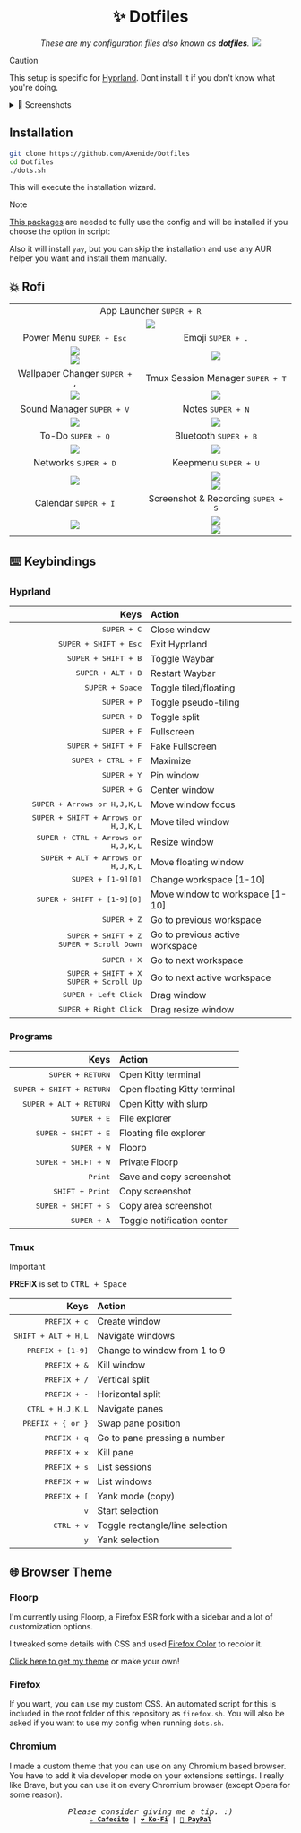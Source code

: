 <h1 align="center">✨ Dotfiles</h1>

<p align="center">
    <i>These are my configuration files also known as <b>dotfiles</b>.</i>
    <img src="screenshots/cover.png">
</p>

> [!CAUTION]
> This setup is specific for [Hyprland](https://github.com/hyprwm/Hyprland). Dont install it if you don't know what you're doing.

<details>
<summary>📸 Screenshots</summary>
    <img src="screenshots/0.png">
    <img src="screenshots/1.png">
    <img src="screenshots/2.png">
</details>

## Installation
```bash
git clone https://github.com/Axenide/Dotfiles
cd Dotfiles
./dots.sh
```
This will execute the installation wizard.

> [!NOTE]
> [This packages](https://github.com/Axenide/Dotfiles/blob/main/pacman/packages.txt) are needed to fully use the config and will be installed if you choose the option in script:

Also it will install `yay`, but you can skip the installation and use any AUR helper you want and install them manually. 

## 💥 Rofi

<b>
<table>
    <tr>
        <td colspan="2" align="center" valign="middle">
            App Launcher <kbd>SUPER + R</kbd>
        </td>
    </tr>
    <tr>
        <td colspan="2" align="center" valign="middle">
            <img src="screenshots/rofi/launcher.png">
        </td>
    </tr>
    <tr>
    <td align="center" valign="middle">
        Power Menu <kbd>SUPER + Esc</kbd>
    </td>
    <td align="center" valign="middle">
        Emoji <kbd>SUPER + .</kbd>
    </td>
    </tr>
    <tr>
    <td align="center" valign="middle">
        <img src="screenshots/rofi/powermenu.png"><br>
        <img src="screenshots/rofi/confirm.png">
    </td>
    <td align="center" valign="middle">
        <img src="screenshots/rofi/emoji.png">
    </td>
    </tr>
    <tr>
    <td align="center" valign="middle">
        Wallpaper Changer <kbd>SUPER + ,</kbd>
    </td>
    <td align="center" valign="middle">
        Tmux Session Manager <kbd>SUPER + T</kbd>
    </td>
    </tr>
    <tr>
    <td align="center" valign="middle">
        <img src="screenshots/rofi/wallpaper.png">
    </td>
    <td align="center" valign="middle">
        <img src="screenshots/rofi/tmux.png">
    </td>
    </tr>
    <tr>
    <td align="center" valign="middle">
        Sound Manager <kbd>SUPER + V</kbd>
    </td>
    <td align="center" valign="middle">
        Notes <kbd>SUPER + N</kbd>
    </td>
    </tr>
    <tr>
    <td align="center" valign="middle">
        <img src="screenshots/rofi/sound.png">
    </td>
    <td align="center" valign="middle">
        <img src="screenshots/rofi/notes.png">
    </td>
    </tr>
    <tr>
    <td align="center" valign="middle">
        To-Do <kbd>SUPER + Q</kbd>
    </td>
    <td align="center" valign="middle">
        Bluetooth <kbd>SUPER + B</kbd>
    </td>
    </tr>
    <tr>
    <td align="center" valign="middle">
        <img src="screenshots/rofi/todo.png">
    </td>
    <td align="center" valign="middle">
        <img src="screenshots/rofi/bluetooth.png">
    </td>
    </tr>
    <tr>
    <td align="center" valign="middle">
        Networks <kbd>SUPER + D</kbd>
    </td>
    <td align="center" valign="middle">
        Keepmenu <kbd>SUPER + U</kbd>
    </td>
    </tr>
    <tr>
    <td align="center" valign="middle">
        <img src="screenshots/rofi/networks.png">
    </td>
    <td align="center" valign="middle">
        <img src="screenshots/rofi/pass.png"><br>
        <img src="screenshots/rofi/keepmenu.png">
    </td>
    </tr>
    <tr>
    <td align="center" valign="middle">
        Calendar <kbd>SUPER + I</kbd>
    </td>
    <td align="center" valign="middle">
        Screenshot & Recording <kbd>SUPER + S</kbd>
    </td>
    </tr>
    <tr>
    <td align="center" valign="middle">
        <img src="screenshots/rofi/calendar.png">
    </td>
    <td align="center" valign="middle">
        <img src="screenshots/rofi/screenshot.png"><br>
        <img src="screenshots/rofi/recording.png">
    </td>
    </tr>
</table>
</b>

## ⌨️ Keybindings

### Hyprland

| Keys                                         | Action                          |
|---------------------------------------------:|:--------------------------------|
| <kbd>SUPER + C</kbd>                                  | Close window                    |
| <kbd>SUPER + SHIFT + Esc</kbd>                     | Exit Hyprland                   |
| <kbd>SUPER + SHIFT + B</kbd>                                  | Toggle Waybar                     |
| <kbd>SUPER + ALT + B</kbd>                            | Restart Waybar                  |
| <kbd>SUPER + Space</kbd>                              | Toggle tiled/floating           |
| <kbd>SUPER + P</kbd>                                  | Toggle pseudo-tiling            |
| <kbd>SUPER + D</kbd>                                  | Toggle split                    |
| <kbd>SUPER + F</kbd>                                  | Fullscreen                      |
| <kbd>SUPER + SHIFT + F</kbd>                          | Fake Fullscreen                 |
| <kbd>SUPER + CTRL + F</kbd>                            | Maximize                        |
| <kbd>SUPER + Y</kbd>                                  | Pin window                      |
| <kbd>SUPER + G</kbd>                                  | Center window                   |
| <kbd>SUPER + Arrows or H,J,K,L</kbd>                  | Move window focus               |
| <kbd>SUPER + SHIFT + Arrows or H,J,K,L</kbd>          | Move tiled window               |
| <kbd>SUPER + CTRL + Arrows or H,J,K,L</kbd>        | Resize window                   |
| <kbd>SUPER + ALT + Arrows or H,J,K,L</kbd>            | Move floating window            |
| <kbd>SUPER + [1-9][0]</kbd>                           | Change workspace [1-10]         |
| <kbd>SUPER + SHIFT + [1-9][0]</kbd>                   | Move window to workspace [1-10] |
| <kbd>SUPER + Z</kbd>                                  | Go to previous workspace        |
| <kbd>SUPER + SHIFT + Z</kbd><br><kbd>SUPER + Scroll Down</kbd> | Go to previous active workspace |
| <kbd>SUPER + X</kbd>                                  | Go to next workspace            |
| <kbd>SUPER + SHIFT + X</kbd><br><kbd>SUPER + Scroll Up</kbd>   | Go to next active workspace     |
| <kbd>SUPER + Left Click</kbd>                         | Drag window                     |
| <kbd>SUPER + Right Click</kbd>                        | Drag resize window              |

### Programs

| Keys                                         | Action                          |
|---------------------------------------------:|:--------------------------------|
| <kbd>SUPER + RETURN</kbd>                             | Open Kitty terminal             |
| <kbd>SUPER + SHIFT + RETURN</kbd>                     | Open floating Kitty terminal    |
| <kbd>SUPER + ALT + RETURN</kbd>                       | Open Kitty with slurp           |
| <kbd>SUPER + E</kbd>                                  | File explorer                   |
| <kbd>SUPER + SHIFT + E</kbd>                          | Floating file explorer          |
| <kbd>SUPER + W</kbd>                                  | Floorp                          |
| <kbd>SUPER + SHIFT + W</kbd>                          | Private Floorp                  |
| <kbd>Print</kbd>                                      | Save and copy screenshot        |
| <kbd>SHIFT + Print</kbd>                              | Copy screenshot                 |
| <kbd>SUPER + SHIFT + S</kbd>                          | Copy area screenshot            |
| <kbd>SUPER + A</kbd>                                  | Toggle notification center      |

### Tmux

> [!IMPORTANT]
> **PREFIX** is set to <kbd>CTRL + Space</kbd>

| Keys                | Action                          |
|--------------------:|:--------------------------------|
| <kbd>PREFIX + c</kbd>        | Create window                   |
| <kbd>SHIFT + ALT + H,L</kbd> | Navigate windows                |
| <kbd>PREFIX + [1-9]</kbd>    | Change to window from 1 to 9    |
| <kbd>PREFIX + &</kbd>        | Kill window                     |
| <kbd>PREFIX + /</kbd>        | Vertical split                  |
| <kbd>PREFIX + -</kbd>        | Horizontal split                |
| <kbd>CTRL + H,J,K,L</kbd>    | Navigate panes                  |
| <kbd>PREFIX + { or }</kbd>   | Swap pane position              |
| <kbd>PREFIX + q</kbd>        | Go to pane pressing a number    |
| <kbd>PREFIX + x</kbd>        | Kill pane                       |
| <kbd>PREFIX + s</kbd>        | List sessions                   |
| <kbd>PREFIX + w</kbd>        | List windows                    |
| <kbd>PREFIX + [</kbd>        | Yank mode (copy)                |
| <kbd>v</kbd>                 | Start selection                 |
| <kbd>CTRL + v</kbd>          | Toggle rectangle/line selection |
| <kbd>y</kbd>                 | Yank selection                  |

## 🌐 Browser Theme
### Floorp
I'm currently using Floorp, a Firefox ESR fork with a sidebar and a lot of customization options.

I tweaked some details with CSS and used [Firefox Color](https://addons.mozilla.org/es/firefox/addon/firefox-color/) to recolor it.

[Click here to get my theme](https://color.firefox.com/?theme=XQAAAAKcAQAAAAAAAABBqYhm849SCia73laEGccwS-xMDPrv2Sw6Caq-qy5QgqeHG4K15QdnKP13g2bqt8iOj4e4VN6fpUJ5Y-FzVYxdRh4Jahskc87JAlD7QBtVsQPah1lEVOrnQjk3fT6hspa42dQuogENOnAprj5_ike7fU8X50TCyvscVMl171BNW9KlAwx9YXTNFIe88acOqVJdFP3RkU0w-83gHO2TCPgp6u3Rj6XNlZo5kGZp5XVxUhBxMUeEyKqrvWVVCE6HxKDOaQmyU6HCP6gxuQcEMxGY0p-irKqZzYgd_-6pswA) or make your own!

### Firefox
If you want, you can use my custom CSS. An automated script for this is included in the root folder of this repository as `firefox.sh`. You will also be asked if you want to use my config when running `dots.sh`.

### Chromium
I made a custom theme that you can use on any Chromium based browser. You have to add it via developer mode on your extensions settings. I really like Brave, but you can use it on every Chromium browser (except Opera for some reason).

<p align="center">
<samp>
  <i>Please consider giving me a tip. :)</i>
  <br>
  <sup>
    <b>
    <a href="https://cafecito.app/axenide">☕ Cafecito</a> |
    <a href="https://ko-fi.com/axenide">❤️ Ko-Fi</a> |
    <a href="https://paypal.me/Axenide">💸 PayPal</a>
  </sup>
</samp>
</p>

